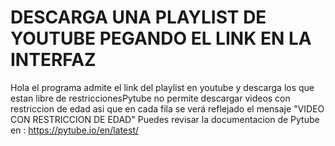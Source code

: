 # DESCARGA UNA PLAYLIST DE YOUTUBE PEGANDO EL LINK EN LA INTERFAZ
Hola el programa admite el link del playlist en youtube y descarga los que estan libre de restriccionesPytube no permite descargar videos con restriccion de edad asi que en cada fila se verá reflejado el mensaje "VIDEO CON RESTRICCION DE EDAD"
Puedes revisar la documentacion de Pytube en : https://pytube.io/en/latest/
